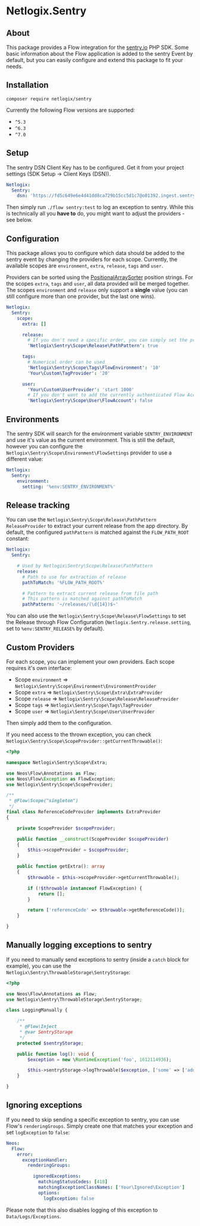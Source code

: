 # Netlogix.Sentry

## About
This package provides a Flow integration for the [sentry.io](https://sentry.io) PHP SDK. Some basic
information about the Flow application is added to the sentry Event by default, but you can easily
configure and extend this package to fit your needs.

## Installation
`composer require netlogix/sentry`

Currently the following Flow versions are supported:

* `^5.3`
* `^6.3`
* `^7.0`

## Setup

The sentry DSN Client Key has to be configured. Get it from your project settings (SDK Setup -> Client Keys (DSN)).
```yaml
Netlogix:
  Sentry:
    dsn: 'https://fd5c649e6e4d41dd8ca729b15cc5d1c7@o01392.ingest.sentry.io/123456789'
```

Then simply run `./flow sentry:test` to log an exception to sentry.
While this is technically all you **have to** do, you might want to adjust the providers - see below.

## Configuration

This package allows you to configure which data should be added to the sentry event by changing the providers
for each scope. Currently, the available scopes are `environment`, `extra`, `release`, `tags` and `user`.

Providers can be sorted using the [PositionalArraySorter](https://github.com/neos/utility-arrays/blob/master/Classes/PositionalArraySorter.php#L15) position strings.
For the scopes `extra`, `tags` and `user`, all data provided will be merged together. The scopes `environment` and `release` only support a **single** value (you can still configure more than one provider, but the last one wins).


```yaml
Netlogix:
  Sentry:
    scope:
      extra: []

      release:
        # If you don't need a specific order, you can simply set the provider to true
        'Netlogix\Sentry\Scope\Release\PathPattern': true

      tags:
        # Numerical order can be used
        'Netlogix\Sentry\Scope\Tags\FlowEnvironment': '10'
        'Your\Custom\TagProvider': '20'

      user:
        'Your\Custom\UserProvider': 'start 1000'
        # If you don't want to add the currently authenticated Flow Account to the Event, simply disable the provider
        'Netlogix\Sentry\Scope\User\FlowAccount': false
```

## Environments
The sentry SDK will search for the environment variable `SENTRY_ENVIRONMENT` and use it's value as the current environment. This is still the default, however
you can configure the `Netlogix\Sentry\Scope\Environment\FlowSettings` provider to use a different value:

```yaml
Netlogix:
  Sentry:
    environment:
      setting: '%env:SENTRY_ENVIRONMENT%'
```

## Release tracking
You can use the `Netlogix\Sentry\Scope\Release\PathPattern` `ReleaseProvider` to extract your current release from
the app directory. By default, the configured `pathPattern` is matched against the `FLOW_PATH_ROOT` constant:

````yaml
Netlogix:
  Sentry:

    # Used by Netlogix\Sentry\Scope\Release\PathPattern
    release:
      # Path to use for extraction of release
      pathToMatch: '%FLOW_PATH_ROOT%'

      # Pattern to extract current release from file path
      # This pattern is matched against pathToMatch
      pathPattern: '~/releases/(\d{14})$~'
````

You can also use the `Netlogix\Sentry\Scope\Release\FlowSettings` to set the Release
through Flow Configuration (`Netlogix.Sentry.release.setting`, set to `%env:SENTRY_RELEASE%` by default).

## Custom Providers

For each scope, you can implement your own providers. Each scope requires it's own interface:

* Scope `environment` => `Netlogix\Sentry\Scope\Environment\EnvironmentProvider`
* Scope `extra` => `Netlogix\Sentry\Scope\Extra\ExtraProvider`
* Scope `release` => `Netlogix\Sentry\Scope\Release\ReleaseProvider`
* Scope `tags` => `Netlogix\Sentry\Scope\Tags\TagProvider`
* Scope `user` => `Netlogix\Sentry\Scope\User\UserProvider`

Then simply add them to the configuration.

If you need access to the thrown exception, you can check `Netlogix\Sentry\Scope\ScopeProvider::getCurrentThrowable()`:
```php
<?php

namespace Netlogix\Sentry\Scope\Extra;

use Neos\Flow\Annotations as Flow;
use Neos\Flow\Exception as FlowException;
use Netlogix\Sentry\Scope\ScopeProvider;

/**
 * @Flow\Scope("singleton")
 */
final class ReferenceCodeProvider implements ExtraProvider
{

    private ScopeProvider $scopeProvider;

    public function __construct(ScopeProvider $scopeProvider)
    {
        $this->scopeProvider = $scopeProvider;
    }

    public function getExtra(): array
    {
        $throwable = $this->scopeProvider->getCurrentThrowable();

        if (!$throwable instanceof FlowException) {
            return [];
        }

        return ['referenceCode' => $throwable->getReferenceCode()];
    }

}
```

## Manually logging exceptions to sentry

If you need to manually send exceptions to sentry (inside a `catch` block for example), you can use the
`Netlogix\Sentry\ThrowableStorage\SentryStorage`:

```php
<?php

use Neos\Flow\Annotations as Flow;
use Netlogix\Sentry\ThrowableStorage\SentryStorage;

class LoggingManually {

    /**
     * @Flow\Inject
     * @var SentryStorage
     */
    protected $sentryStorage;

    public function log(): void {
        $exception = new \RuntimeException('foo', 1612114936);

        $this->sentryStorage->logThrowable($exception, ['some' => ['additional', 'data']]);
    }

}
```

## Ignoring exceptions

If you need to skip sending a specific exception to sentry, you can use Flow's `renderingGroups`. Simply create one
that matches your exception and set `logException` to `false`:

```yaml
Neos:
  Flow:
    error:
      exceptionHandler:
        renderingGroups:

          ignoredExceptions:
            matchingStatusCodes: [418]
            matchingExceptionClassNames: ['Your\Ignored\Exception']
            options:
              logException: false
```

Please note that this also disables logging of this exception to `Data/Logs/Exceptions`.
